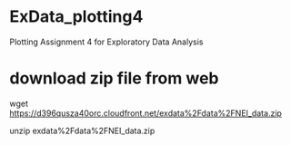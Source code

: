 # ExData_plotting4
Plotting Assignment 4 for Exploratory Data Analysis

# download zip file from web
wget https://d396qusza40orc.cloudfront.net/exdata%2Fdata%2FNEI_data.zip

unzip exdata%2Fdata%2FNEI_data.zip
